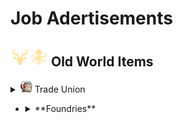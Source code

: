 # Job Adertisements

## <img src="./doc/job_adertisements/icon_session_moderate.png" width="30" /><img src="./doc/job_adertisements/icon_session_sunken_treasure.png" width="30" /> Old World Items

<details>
  <summary><img src="./doc/job_adertisements/icon_building_trade_union.png" width="20" /> Trade Union</summary>

- <details>
  <summary>**Forestry/Carpenter**</summary>

  - <img src="./doc/job_adertisements/forestry/icon_forestry_1.png" width="20" /> "Common/Uncommon/Rare"
    - Common
      - <img src="./doc/job_adertisements/forestry/icon_worker_406.png" width="20" /> Rumrunner
      - <img src="./doc/job_adertisements/forestry/icon_torcedor_709.png" width="20" /> Lector
      - <img src="./doc/job_adertisements/forestry/icon_worker_104.png" width="20" /> Lumberjack
      - <img src="./doc/job_adertisements/forestry/icon_shepherd_507.png" width="20" /> Poacher
      - <img src="./doc/job_adertisements/forestry/icon_worker_211.png" width="20" /> Burner
    - Uncommon
      - <img src="./doc/job_adertisements/forestry/icon_farmer_201_b.png" width="20" /> Forester
      - <img src="./doc/job_adertisements/forestry/icon_shepherd_514.png" width="20" /> Trapper
      - <img src="./doc/job_adertisements/forestry/icon_worker_413.png" width="20" /> Joiner
      - <img src="./doc/job_adertisements/forestry/icon_worker_404.png" width="20" /> Kilnkeeper
      - <img src="./doc/job_adertisements/forestry/icon_worker_208.png" width="20" /> Iron Founder
    - Rare
      - <img src="./doc/job_adertisements/forestry/icon_explorer_716.png" width="20" /> Park Ranger
      - <img src="./doc/job_adertisements/forestry/icon_hunter_native.png" width="20" /> Expert Hunter
      - <img src="./doc/job_adertisements/forestry/icon_worker_106.png" width="20" /> Cabinet-Maker

  - <img src="./doc/job_adertisements/forestry/icon_forestry_2.png" width="20" /> "Epic/Legendary"
    - Epic
      - <img src="./doc/job_adertisements/forestry/icon_forester_401.png" width="20" /> Miss Rodriguez
      - <img src="./doc/job_adertisements/forestry/icon_hunter_common.png" width="20" /> Wild Frontiersman Steen
      - <img src="./doc/job_adertisements/forestry/icon_worker_202.png" width="20" /> Master Craftsman Morris
    - Legendary
      - <img src="./doc/job_adertisements/forestry/icon_hunter_300.png" width="20" /> Ursula Green
      - <img src="./doc/job_adertisements/forestry/icon_well_dressed_107.png" width="20" /> Seraphim Papadikas, The Window Dresser

</details>

- <details>
  <summary>**Foundries**</summary>

  - <img src="./doc/job_adertisements/foundry/icon_smelter_1.png" width="20" /> "Common/Uncommon/Rare"
    - Common
      - <img src="./doc/job_adertisements/foundry/icon_craftsman_common.png" width="20" /> Boilermaker
      - <img src="./doc/job_adertisements/foundry/icon_worker_401.png" width="20" /> Welder
    - Uncommon
      - <img src="./doc/job_adertisements/foundry/icon_emergency_military.png" width="20" /> Military Logistician
      - <img src="./doc/job_adertisements/foundry/icon_worker_208.png" width="20" /> Iron Founder
      - <img src="./doc/job_adertisements/foundry/icon_worker_210.png" width="20" /> Wrought Ironsmith
    - Rare
      - <img src="./doc/job_adertisements/foundry/icon_worker_203.png" width="20" /> Steely-eyed Steelsmith
      - <img src="./doc/job_adertisements/foundry/icon_combustion_chemist.png" width="20" /> Combustion Chemist

  - <img src="./doc/job_adertisements/foundry/icon_smelter_2.png" width="20" /> "Epic/Legendary"
    - Epic
      - <img src="./doc/job_adertisements/foundry/icon_worker_410.png" width="20" /> Master of the Forges
      - <img src="./doc/job_adertisements/foundry/icon_normal_dressed_201_c.png" width="20" /> Goldsmith Gilbert
      - <img src="./doc/job_adertisements/foundry/icon_well_dressed_407.png" width="20" /> Chronometrist Chiara
    - Legendary
      - <img src="./doc/job_adertisements/foundry/icon_well_dressed_111.png" width="20" /> Henri Zanchi, Man of Steel

</details>

</details>
